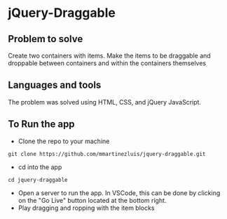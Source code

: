 <h1>jQuery-Draggable</h1>

## Problem to solve
Create two containers with items. Make the items to be draggable and droppable between containers and within the containers themselves

## Languages and tools
The problem was solved using HTML, CSS, and jQuery JavaScript.

## To Run the app
* Clone the repo to your machine
```
git clone https://github.com/mmartinezluis/jquery-draggable.git
```
* cd into the app
```
cd jquery-draggable
```
* Open a server to run the app. In VSCode, this can be done by clicking on the "Go Live" button located at the bottom right.
* Play dragging and ropping with the item blocks


